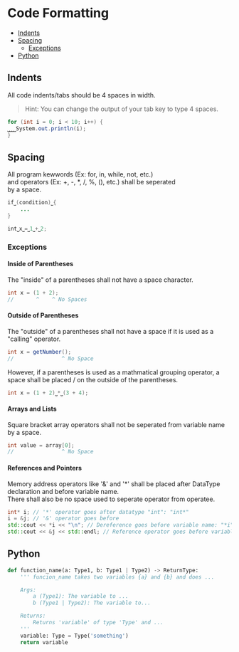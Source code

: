 # Code Formatting
- [Indents](#indents)
- [Spacing](#spacing)
  - [Exceptions](#exceptions)
- [Python](#python)

## Indents
All code indents/tabs should be 4 spaces in width.
> Hint: You can change the output of your tab key to type 4 spaces.
```java
for (int i = 0; i < 10; i++) {
⎵⎵⎵⎵System.out.println(i);
}
```

## Spacing
All program kewwords (Ex: for, in, while, not, etc.) \
and operators (Ex: +, -, *, /, %, (), etc.) shall be seperated \
by a space.
```java
if⎵(condition)⎵{
    ...
}
```
```java
int⎵x⎵=⎵1⎵+⎵2;
```

### Exceptions
#### Inside of Parentheses
The "inside" of a parentheses shall not have a space character.
```java
int x = (1 + 2);
//       ^    ^ No Spaces
```

#### Outside of Parentheses
The "outside" of a parentheses shall not have a space if it is used as a "calling" operator.
```java
int x = getNumber();
//               ^ No Space
```
However, if a parentheses is used as a mathmatical grouping operator, a space shall be placed /
on the outside of the parentheses.
```java
int x = (1 + 2)⎵*⎵(3 + 4);
```

#### Arrays and Lists
Square bracket array operators shall not be seperated from variable name by a space.
```java
int value = array[0];
//               ^ No Space
```

#### References and Pointers
Memory address operators like '&' and '*' shall be placed after DataType declaration and before variable name. \
There shall also be no space used to seperate operator from operatee.
```cpp
int* i; // '*' operator goes after datatype "int": "int*"
i = &j; // '&' operator goes before 
std::cout << *i << "\n"; // Dereference goes before variable name: "*i"
std::cout << &j << std::endl; // Reference operator goes before variable name: "&j"
```

## Python
```python
def function_name(a: Type1, b: Type1 | Type2) -> ReturnType:
    ''' funcion_name takes two variables {a} and {b} and does ...

    Args:
        a (Type1): The variable to ...
        b (Type1 | Type2): The variable to...

    Returns:
        Returns 'variable' of type 'Type' and ...
    '''
    variable: Type = Type('something')
    return variable
```
